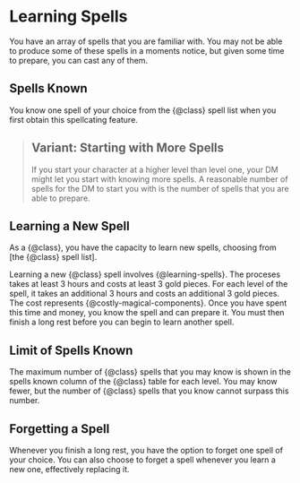 # Learning Spells
You have an array of spells that you are familiar with.
You may not be able to produce some of these spells in a moments notice, but given some time to prepare, you can cast any of them.

## Spells Known
You know one spell of your choice from the {@class} spell list when you first obtain this spellcating feature.

> ## Variant: Starting with More Spells
> If you start your character at a higher level than level one, your DM might let you start with knowing more spells.
> A reasonable number of spells for the DM to start you with is the number of spells that you are able to prepare.

## Learning a New Spell
As a {@class}, you have the capacity to learn new spells, choosing from [the {@class} spell list].

Learning a new {@class} spell involves {@learning-spells}.
The proceses takes at least 3 hours and costs at least 3 gold pieces.
For each level of the spell, it takes an additional 3 hours and costs an additional 3 gold pieces.
The cost represents {@costly-magical-components}.
Once you have spent this time and money, you know the spell and can prepare it.
You must then finish a long rest before you can begin to learn another spell.

## Limit of Spells Known
The maximum number of {@class} spells that you may know is shown in the spells known column of the {@class} table for each level.
You may know fewer, but the number of {@class} spells that you know cannot surpass this number.

## Forgetting a Spell
Whenever you finish a long rest, you have the option to forget one spell of your choice.
You can also choose to forget a spell whenever you learn a new one, effectively replacing it.
